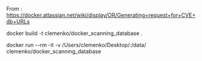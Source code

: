 From : https://docker.atlassian.net/wiki/display/OR/Generating+request+for+CVE+db+URLs

docker build -t clemenko/docker_scanning_database .


docker run --rm -it -v /Users/clemenko/Desktop/:/data/ clemenko/docker_scanning_database 
